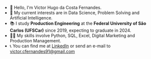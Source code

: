 - 👋 Hello, I'm Victor Hugo da Costa Fernandes.
- 📕 My current interests are in Data Science, Problem Solving and Artificial Intelligence. 
- 📚 I study <b>Production Engineering</b> at the <b>Federal University of São Carlos (UFSCar)</b> since 2019, expecting to graduate in 2024.
- 🧑‍💻 My skills involve Python, SQL, Excel, Digital Marketing and Production Management.
- 📞 You can find me at [LinkedIn](https://www.linkedin.com/in/vidru/) or send an e-mail to [victor.cfernandes91@gmail.com](mailto:victor.cfernandes91@gmail.com)
